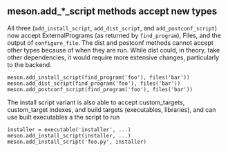 ## meson.add_*_script methods accept new types

All three (`add_install_script`, `add_dist_script`, and
`add_postconf_script`) now accept ExternalPrograms (as returned by
`find_program`), Files, and the output of `configure_file`. The dist and
postconf methods cannot accept other types because of when they are run.
While dist could, in theory, take other dependencies, it would require more
extensive changes, particularly to the backend.

```meson
meson.add_install_script(find_program('foo'), files('bar'))
meson.add_dist_script(find_program('foo'), files('bar'))
meson.add_postconf_script(find_program('foo'), files('bar'))
```

The install script variant is also able to accept custom_targets,
custom_target indexes, and build targets (executables, libraries), and can
use built executables a the script to run

```meson
installer = executable('installer', ...)
meson.add_install_script(installer, ...)
meson.add_install_script('foo.py', installer)
```
